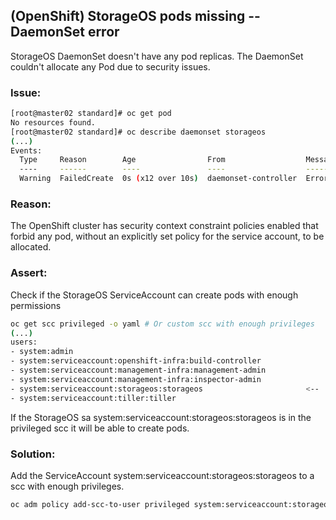 ## (OpenShift) StorageOS pods missing -- DaemonSet error

StorageOS DaemonSet doesn't have any pod replicas. The DaemonSet couldn't
allocate any Pod due to security issues.

### Issue:
```bash
[root@master02 standard]# oc get pod
No resources found.
[root@master02 standard]# oc describe daemonset storageos
(...)
Events:
  Type     Reason        Age                From                  Message
  ----     ------        ----               ----                  -------
  Warning  FailedCreate  0s (x12 over 10s)  daemonset-controller  Error creating: pods "storageos-" is forbidden: unable to validate against any security context constraint: [provider restricted: .spec.securityContext.hostNetwork: Invalid value: true: Host network is not allowed to be used provider restricted: .spec.securityContext.hostPID: Invalid value: true: Host PID is not allowed to be used spec.volumes[0]: Invalid value: "hostPath": hostPath volumes are not allowed to be used spec.volumes[1]: Invalid value: "hostPath": hostPath volumes are not allowed to be used spec.volumes[2]: Invalid value: "hostPath": hostPath volumes are not allowed to be used spec.volumes[3]: Invalid value: "hostPath": hostPath volumes are not allowed to be used spec.initContainers[0].securityContext.privileged: Invalid value: true: Privileged containers are not allowed capabilities.add: Invalid value: "SYS_ADMIN": capability may not be added spec.initContainers[0].securityContext.hostNetwork: Invalid value: true: Host network is not allowed to be used spec.initContainers[0].securityContext.containers[0].hostPort: Invalid value: 5705: Host ports are not allowed to be used spec.initContainers[0].securityContext.hostPID: Invalid value: true: Host PID is not allowed to be used spec.containers[0].securityContext.privileged: Invalid value: true: Privileged containers are not allowed capabilities.add: Invalid value: "SYS_ADMIN": capability may not be added spec.containers[0].securityContext.hostNetwork: Invalid value: true: Host network is not allowed to be used spec.containers[0].securityContext.containers[0].hostPort: Invalid value: 5705: Host ports are not allowed to be used spec.containers[0].securityContext.hostPID: Invalid value: true: Host PID is not allowed to be used]
```

### Reason:

The OpenShift cluster has security context constraint policies enabled that
forbid any pod, without an explicitly set policy for the service account, to
be allocated.

### Assert:

Check if the StorageOS ServiceAccount can create pods with enough permissions
```bash
oc get scc privileged -o yaml # Or custom scc with enough privileges
(...)
users:
- system:admin
- system:serviceaccount:openshift-infra:build-controller
- system:serviceaccount:management-infra:management-admin
- system:serviceaccount:management-infra:inspector-admin
- system:serviceaccount:storageos:storageos                       <--
- system:serviceaccount:tiller:tiller
```

If the StorageOS sa system:serviceaccount:storageos:storageos is in the
privileged scc it will be able to create pods.

### Solution:

Add the ServiceAccount system:serviceaccount:storageos:storageos to a scc with
enough privileges.

```bash
oc adm policy add-scc-to-user privileged system:serviceaccount:storageos:storageos
```
